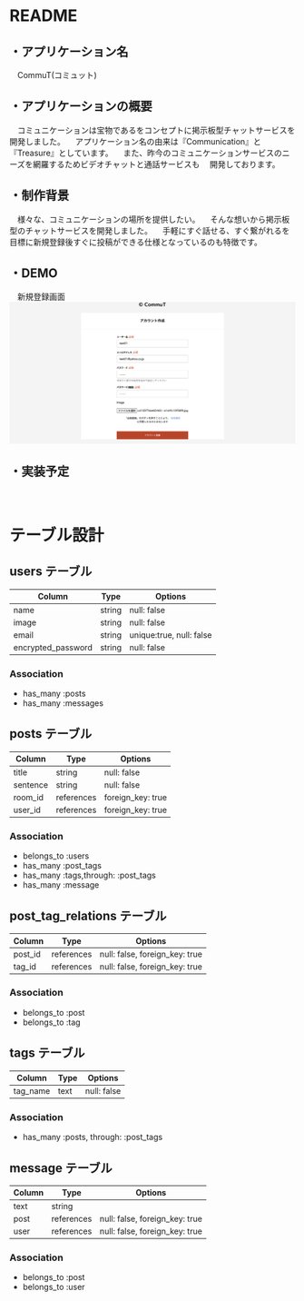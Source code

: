 # README
## ・アプリケーション名 <br>
　CommuT(コミュット)

## ・アプリケーションの概要<br>
　コミュニケーションは宝物であるをコンセプトに掲示板型チャットサービスを開発しました。
　アプリケーション名の由来は『Communication』と『Treasure』としています。
　また、昨今のコミュニケーションサービスのニーズを網羅するためビデオチャットと通話サービスも
　開発しております。

## ・制作背景<br>
　様々な、コミュニケーションの場所を提供したい。
　そんな想いから掲示板型のチャットサービスを開発しました。
　手軽にすぐ話せる、すぐ繋がれるを目標に新規登録後すぐに投稿ができる仕様となっているのも特徴です。

## ・DEMO<br>
　新規登録画面<br>
![registration-image.png](https://github.com/hagihara-eisuke02/CommuT-35544/blob/9c03150db2d733730f27601bb6344fb6ed8ed5a6/registration-image.png)


## ・実装予定
　

# テーブル設計

## users テーブル

| Column             | Type   | Options                  |
| ------------------ | ------ | ------------------------ |
| name               | string | null: false              |
| image              | string | null: false              |
| email              | string | unique:true, null: false |
| encrypted_password | string | null: false              |

### Association

- has_many :posts
- has_many :messages



## posts テーブル

| Column      | Type       | Options           |
| ----------- | ---------- | ----------------- |
| title       | string     | null: false       |
| sentence    | string     | null: false       |
| room_id     | references | foreign_key: true |
| user_id     | references | foreign_key: true |

### Association

- belongs_to :users
- has_many   :post_tags
- has_many   :tags,through: :post_tags
- has_many   :message



## post_tag_relations テーブル

| Column  | Type       | Options                        |
| ------- | ---------- | ------------------------------ |
| post_id | references | null: false, foreign_key: true |
| tag_id  | references | null: false, foreign_key: true |

### Association

- belongs_to :post
- belongs_to :tag



## tags テーブル

| Column     | Type | Options     |
| ---------- | ---- | ----------- |
| tag_name   | text | null: false |

### Association

- has_many :posts, through: :post_tags



## message テーブル

| Column   | Type       | Options                        |
| -------- | ---------- | ------------------------------ |
| text     | string     |                                |
| post     | references | null: false, foreign_key: true |
| user     | references | null: false, foreign_key: true |

### Association

- belongs_to :post
- belongs_to :user
